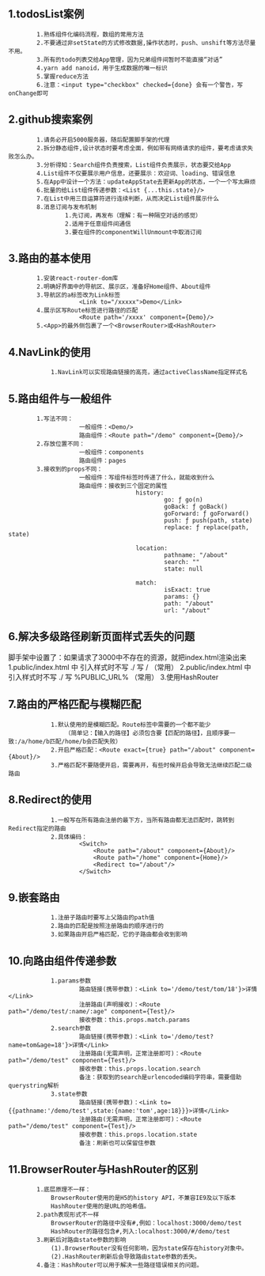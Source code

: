## 1.todosList案例
			1.熟练组件化编码流程，数组的常用方法
			2.不要通过非setState的方式修改数据,操作状态时，push、unshift等方法尽量不用。
			3.所有的todo列表交给App管理，因为兄弟组件间暂时不能直接“对话”
			4.yarn add nanoid，用于生成数据的唯一标识
			5.掌握reduce方法
			6.注意：<input type="checkbox" checked={done} 会有一个警告，写onChange即可

## 2.github搜索案例
			1.请务必开启5000服务器，随后配置脚手架的代理
			2.拆分静态组件,设计状态时要考虑全面，例如带有网络请求的组件，要考虑请求失败怎么办。
			3.分析得知：Search组件负责搜索，List组件负责展示，状态要交给App
			4.List组件不仅要展示用户信息，还要展示：欢迎词、loading、错误信息
			5.在App中设计一个方法：updateAppState去更新App的状态，一个一个写太麻烦
			6.批量的给List组件传递参数：<List {...this.state}/>
			7.在List中用三目运算符进行连续判断，从而决定List组件展示什么
			8.消息订阅与发布机制
					1.先订阅，再发布（理解：有一种隔空对话的感觉）
					2.适用于任意组件间通信
					3.要在组件的componentWillUnmount中取消订阅

		
## 3.路由的基本使用
			1.安装react-router-dom库
			2.明确好界面中的导航区、展示区，准备好Home组件、About组件
			3.导航区的a标签改为Link标签
						<Link to="/xxxxx">Demo</Link>
			4.展示区写Route标签进行路径的匹配
						<Route path='/xxxx' component={Demo}/>
			5.<App>的最外侧包裹了一个<BrowserRouter>或<HashRouter>

## 4.NavLink的使用
				1.NavLink可以实现路由链接的高亮，通过activeClassName指定样式名

## 5.路由组件与一般组件
			1.写法不同：
						一般组件：<Demo/>
						路由组件：<Route path="/demo" component={Demo}/>
			2.存放位置不同：
						一般组件：components
						路由组件：pages
			3.接收到的props不同：
						一般组件：写组件标签时传递了什么，就能收到什么
						路由组件：接收到三个固定的属性
										history:
												go: ƒ go(n)
												goBack: ƒ goBack()
												goForward: ƒ goForward()
												push: ƒ push(path, state)
												replace: ƒ replace(path, state)

										location:
												pathname: "/about"
												search: ""
												state: null

										match:
												isExact: true
												params: {}
												path: "/about"
												url: "/about"
												
## 6.解决多级路径刷新页面样式丢失的问题
脚手架中设置了：如果请求了3000中不存在的资源，就把index.html渲染出来
				1.public/index.html 中 引入样式时不写 ./ 写 / （常用）
				2.public/index.html 中 引入样式时不写 ./ 写 %PUBLIC_URL% （常用）
				3.使用HashRouter

## 7.路由的严格匹配与模糊匹配
				1.默认使用的是模糊匹配。Route标签中需要的一个都不能少
					（简单记：【输入的路径】必须包含要【匹配的路径】，且顺序要一致:/a/home/b匹配/home/b会匹配失败）
				2.开启严格匹配：<Route exact={true} path="/about" component={About}/>
				3.严格匹配不要随便开启，需要再开，有些时候开启会导致无法继续匹配二级路由

## 8.Redirect的使用	
				1.一般写在所有路由注册的最下方，当所有路由都无法匹配时，跳转到Redirect指定的路由
				2.具体编码：
						<Switch>
							<Route path="/about" component={About}/>
							<Route path="/home" component={Home}/>
							<Redirect to="/about"/>
						</Switch>

## 9.嵌套路由
				1.注册子路由时要写上父路由的path值
				2.路由的匹配是按照注册路由的顺序进行的
                3.如果路由开启严格匹配，它的子路由都会收到影响

## 10.向路由组件传递参数
				1.params参数
						路由链接(携带参数)：<Link to='/demo/test/tom/18'}>详情</Link>
						注册路由(声明接收)：<Route path="/demo/test/:name/:age" component={Test}/>
						接收参数：this.props.match.params
				2.search参数
						路由链接(携带参数)：<Link to='/demo/test?name=tom&age=18'}>详情</Link>
						注册路由(无需声明，正常注册即可)：<Route path="/demo/test" component={Test}/>
						接收参数：this.props.location.search
						备注：获取到的search是urlencoded编码字符串，需要借助querystring解析
				3.state参数
						路由链接(携带参数)：<Link to={{pathname:'/demo/test',state:{name:'tom',age:18}}}>详情</Link>
						注册路由(无需声明，正常注册即可)：<Route path="/demo/test" component={Test}/>
						接收参数：this.props.location.state
						备注：刷新也可以保留住参数

## 11.BrowserRouter与HashRouter的区别
			1.底层原理不一样：
				BrowserRouter使用的是H5的history API，不兼容IE9及以下版本
				HashRouter使用的是URL的哈希值。
			2.path表现形式不一样
				BrowserRouter的路径中没有#,例如：localhost:3000/demo/test
				HashRouter的路径包含#,列入:localhost:3000/#/demo/test
			3.刷新后对路由state参数的影响	
				(1).BrowserRouter没有任何影响，因为state保存在history对象中。
				(2).HashRouter刷新后会导致路由state参数的丢失。
			4.备注：HashRouter可以用于解决一些路径错误相关的问题。